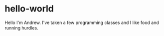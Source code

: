 # hello-world
Hello I'm Andrew. I've taken a few programming classes and I like food and running hurdles.
